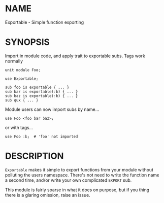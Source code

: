 NAME
====

Exportable - Simple function exporting

SYNOPSIS
========

Import in module code, and apply trait to exportable subs. Tags work normally

```perl-6
unit module Foo;

use Exportable;

sub foo is exportable { ... }
sub bar is exportable(:b) { ... }
sub baz is exportable(:b) { ... }
sub qux { ... }
```

Module users can now import subs by name...

```perl-6
use Foo <foo bar baz>;
```

or with tags...

```
use Foo :b;  # 'foo' not imported
```

DESCRIPTION
===========

`Exportable` makes it simple to export functions from your module without polluting the users namespace. There's not need to write the function name a second time, and/or write your own complicated `EXPORT` sub.

This module is fairly sparse in what it does on purpose, but if you thing there is a glaring omission, raise an issue.
